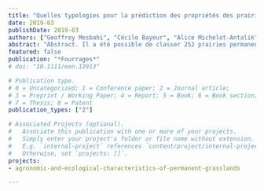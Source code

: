 ```yaml
---
title: "Quelles typologies pour la prédiction des propriétés des prairies permanentes ?"
date: 2019-03
publishDate: 2019-03
authors: ["Geoffrey Mesbahi", "Cécile Bayeur", "Alice Michelot-Antalik", "Sylvain Plantureux"]
abstract: "Abstract. Il a été possible de classer 252 prairies permanentes du massif vosgien selon 3 typologies (phytosociologique, agronomique et fonctionnelle). L’étude a comparé les capacités de ces typologies à prédire les propriétés des prairies via l’estimation de 14 propriétés agronomiques et écologiques. Les résultats montrent que la typologie agronomique seule est un bon prédicteur pour plusieurs propriétés (rendement, utilisation, richesse en familles, valeur pollinisateurs et altitude) mais que l’association de 2 ou 3 typologies permet d’améliorer la prédictibilité de certaines autres propriétés (par ex. la richesse floristique, la valeur pastorale ou la fertilité en utilisant les typologies agronomique et phytosociologique)."
featured: false
publication: "*Fourrages*"
# doi: "10.1111/een.12913"

# Publication type.
# 0 = Uncategorized; 1 = Conference paper; 2 = Journal article;
# 3 = Preprint / Working Paper; 4 = Report; 5 = Book; 6 = Book section;
# 7 = Thesis; 8 = Patent
publication_types: ["2"]

# Associated Projects (optional).
#   Associate this publication with one or more of your projects.
#   Simply enter your project's folder or file name without extension.
#   E.g. `internal-project` references `content/project/internal-project/index.md`.
#   Otherwise, set `projects: []`.
projects:
- agronomic-and-ecological-characteristics-of-permanent-grasslands

---
```

